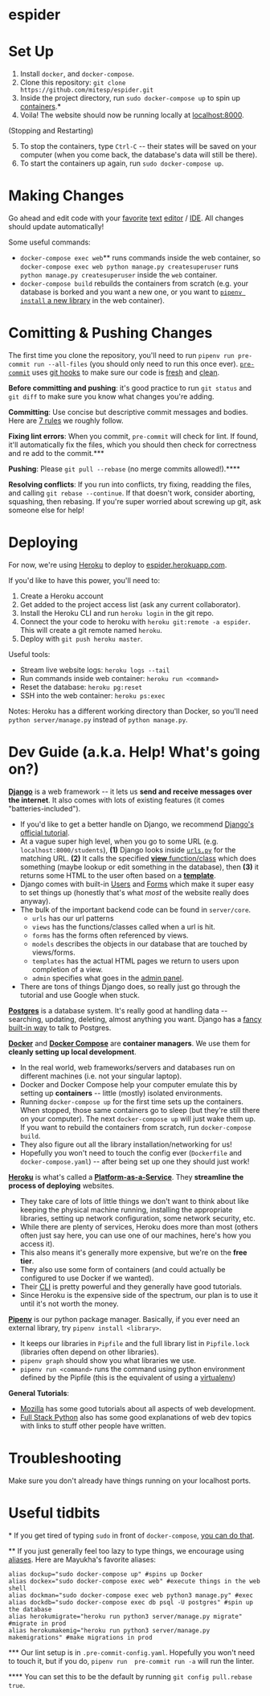 # espider

# Set Up
1. Install `docker`, and `docker-compose`.
2. Clone this repository: `git clone https://github.com/mitesp/espider.git`
3. Inside the project directory, run `sudo docker-compose up` to spin up
   [containers](https://www.docker.com/resources/what-container).\*
4. Voila! The website should now be running locally at [localhost:8000](http://localhost:8000/).

(Stopping and Restarting)

5. To stop the containers, type `Ctrl-C` -- their states will be saved on your computer (when you
   come back, the database's data will still be there).
6. To start the containers up again, run `sudo docker-compose up`.

# Making Changes
Go ahead and edit code with your [favorite](https://code.visualstudio.com/)
[text](https://www.sublimetext.com/) [editor](https://www.vim.org/) /
[IDE](https://www.jetbrains.com/pycharm/). All changes should update automatically!

Some useful commands:
* `docker-compose exec web`\*\* runs commands inside the web container, so `docker-compose exec web
  python manage.py createsuperuser` runs `python manage.py createsuperuser` inside the `web`
container.
* `docker-compose build` rebuilds the containers from scratch (e.g. your database is borked and you
  want a new one, or you want to [`pipenv install` a new library](https://pipenv.pypa.io/en/latest/)
in the web container).

# Comitting & Pushing Changes
The first time you clone the repository, you'll need to run `pipenv run pre-commit run --all-files`
(you should only need to run this once ever). [`pre-commit`](https://pre-commit.com/) uses [git
hooks](https://git-scm.com/book/en/v2/Customizing-Git-Git-Hooks) to make sure our code is
[fresh](https://stackoverflow.com/questions/8503559/what-is-linting) and
[clean](https://ocw.mit.edu/ans7870/6/6.005/s16/classes/04-code-review/).

**Before committing and pushing**: it's good practice to run `git status` and `git diff` to make
sure you know what changes you're adding.

**Committing**: Use concise but descriptive commit messages and bodies. Here are [7
rules](https://chris.beams.io/posts/git-commit/#seven-rules) we roughly follow.

**Fixing lint errors**: When you commit, `pre-commit` will check for lint. If found, it'll
automatically fix the files, which you should then check for correctness and re add to the
commit.\*\*\*

**Pushing**: Please `git pull --rebase` (no merge commits allowed!).\*\*\*\*

**Resolving conflicts**: If you run into conflicts, try fixing, readding the files, and calling `git
rebase --continue`. If that doesn't work, consider aborting, squashing, then rebasing. If you're
super worried about screwing up git, ask someone else for help!

# Deploying
For now, we're using [Heroku](https://www.heroku.com/) to deploy to
[espider.herokuapp.com](https://espider.herokuapp.com/).

If you'd like to have this power, you'll need to:
1. Create a Heroku account
2. Get added to the project access list (ask any current collaborator).
3. Install the Heroku CLI and run `heroku login` in the git repo.
4. Connect the your code to heroku with `heroku git:remote -a espider`. This will create a git
   remote named `heroku`.
5. Deploy with `git push heroku master`.

Useful tools:
* Stream live website logs: `heroku logs --tail`
* Run commands inside web container: `heroku run <command>`
* Reset the database: `heroku pg:reset`
* SSH into the web container: `heroku ps:exec`

Notes: Heroku has a different working directory than Docker, so you'll need `python
server/manage.py` instead of `python manage.py`.

# Dev Guide (a.k.a. Help! What's going on?)
[**Django**](https://www.djangoproject.com/) is a web framework -- it lets us **send and receive
messages over the internet**. It also comes with lots of existing features (it comes
"batteries-included").
* If you'd like to get a better handle on Django, we recommend [Django's official
  tutorial](https://docs.djangoproject.com/en/3.0/intro/tutorial01/).
* At a vague super high level, when you go to some URL (e.g. `localhost:8000/students`), **(1)**
  Django looks inside [`urls.py`](https://docs.djangoproject.com/en/3.0/topics/http/urls/) for the
matching URL. **(2)** It calls the specified [**view**
function/class](https://docs.djangoproject.com/en/3.0/topics/http/views/) which does something
(maybe lookup or edit something in the database), then **(3)** it returns some HTML to the user
often based on a [**template**](https://docs.djangoproject.com/en/3.0/topics/templates/).
* Django comes with built-in [Users](https://docs.djangoproject.com/en/3.0/topics/auth/) and
  [Forms](https://docs.djangoproject.com/en/3.0/topics/forms/) which make it super easy to set
things up (honestly that's what *most* of the website really does anyway).
* The bulk of the important backend code can be found in `server/core`.
    * `urls` has our url patterns
    * `views` has the functions/classes called when a url is hit.
    * `forms` has the forms often referenced by views.
    * `models` describes the objects in our database that are touched by views/forms.
    * `templates` has the actual HTML pages we return to users upon completion of a view.
    * `admin` specifies what goes in the [admin panel](https://docs.djangoproject.com/en/3.0/ref/contrib/admin/).
* There are tons of things Django does, so really just go through the tutorial and use Google when
  stuck.

[**Postgres**](https://www.postgresql.org/) is a database system. It's really good at handling data
-- searching, updating, deleting, almost anything you want. Django has a [fancy built-in
way](https://www.fullstackpython.com/django-orm.html) to talk to Postgres.

[**Docker**](https://www.docker.com/) and [**Docker Compose**](https://docs.docker.com/compose/) are
**container managers**. We use them for **cleanly setting up local development**.
* In the real world, web frameworks/servers and databases run on different machines (i.e. not your
  singular laptop).
* Docker and Docker Compose help your computer emulate this by setting up **containers** -- little
  (mostly) isolated environments.
* Running `docker-compose up` for the first time sets up the containers. When stopped, those same
  containers go to sleep (but they're still there on your computer). The next  `docker-compose up`
will just wake them up. If you want to rebuild the containers from scratch, run `docker-compose
build`.
* They also figure out all the library installation/networking for us!
* Hopefully you won't need to touch the config ever (`Dockerfile` and `docker-compose.yaml`) --
  after being set up one they should just work!

[**Heroku**](https://www.heroku.com/) is what's called a
[**Platform-as-a-Service**](https://en.wikipedia.org/wiki/Platform_as_a_service). They **streamline
the process of deploying** websites.
* They take care of lots of little things we don't want to think about like keeping the physical
  machine running, installing the appropriate libraries, setting up network configuration, some
network security, etc.
* While there are plenty of services, Heroku does more than most (others often just say here, you
  can use one of our machines, here's how you access it).
* This also means it's generally more expensive, but we're on the **free tier**.
* They also use some form of containers (and could actually be configured to use Docker if we
  wanted).
* Their [CLI](https://devcenter.heroku.com/articles/heroku-cli) is pretty powerful and they
  generally have good tutorials.
* Since Heroku is the expensive side of the spectrum, our plan is to use it until it's not worth the
  money.

[**Pipenv**](https://pipenv.pypa.io/en/latest/) is our python package manager. Basically, if you
ever need an external library, try `pipenv install <library>`.
* It keeps our libraries in `Pipfile` and the full library list in `Pipfile.lock` (libraries often
  depend on other libraries).
* `pipenv graph` should show you what libraries we use.
* `pipenv run <command>` runs the command using python environment defined by the Pipfile (this is
  the equivalent of using a [virtualenv](https://docs.python-guide.org/dev/virtualenvs/))

**General Tutorials**:
* [Mozilla](https://developer.mozilla.org/en-US/docs/Web) has some good tutorials about all aspects
  of web development.
* [Full Stack Python](https://www.fullstackpython.com/) also has some good explanations of web dev
  topics with links to stuff other people have written.

# Troubleshooting
Make sure you don't already have things running on your localhost ports.

# Useful tidbits
\* If you get tired of typing `sudo` in front of  `docker-compose`, [you can do
that](https://docs.docker.com/engine/install/linux-postinstall/).

\*\* If you just generally feel too lazy to type things, we encourage using
[aliases](https://tldp.org/LDP/abs/html/aliases.html).
Here are Mayukha's favorite aliases:

    alias dockup="sudo docker-compose up" #spins up Docker
    alias dockex="sudo docker-compose exec web" #execute things in the web shell
    alias dockman="sudo docker-compose exec web python3 manage.py" #exec
    alias dockdb="sudo docker-compose exec db psql -U postgres" #spin up the database
    alias herokumigrate="heroku run python3 server/manage.py migrate" #migrate in prod
    alias herokumakemig="heroku run python3 server/manage.py makemigrations" #make migrations in prod

 \*\*\* Our lint setup is in `.pre-commit-config.yaml`. Hopefully you won't need to touch it, but if
you do, `pipenv run  pre-commit run -a` will run the linter.

 \*\*\*\* You can set this to be the default by running `git config pull.rebase true`.
